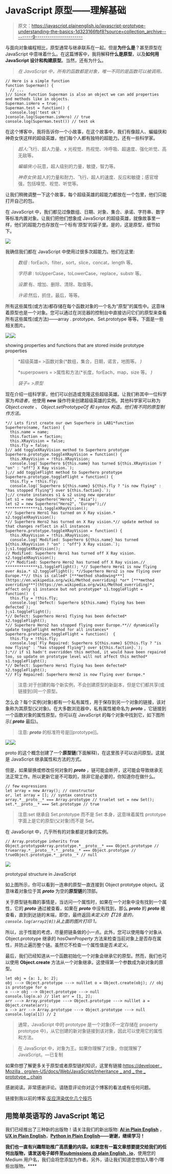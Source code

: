 # JavaScript 原型——理解基础

> 原文：<https://javascript.plainenglish.io/javascript-prototype-understanding-the-basics-1d323166fbf8?source=collection_archive---------9----------------------->

与面向对象编程相比，原型通常与继承联系在一起。但是**为什么是**？甚至原型在 JavaScript 中意味着什么。在这篇博客中，我将解释**什么是原型**，以及**如何用 JavaScript 设计和构建原型**。当然，还有为什么。

> *在 JavaScript 中，所有的函数都是对象，唯一不同的是函数可以被调用。*

```
// Here is a simple function
function Superman() {
  // ...
}// Since function Superman is also an object we can add properties and methods like in objects.
Superman.isHero = true;
Superman.test = function() {
  console.log('test ok')
}console.log(Superman.isHero) // true
console.log(Superman.test()) // test ok
```

在这个博客中，我将告诉你一个小故事，在这个故事中，我们有像超人、蝙蝠侠和神奇女侠这样的超级英雄，他们每个人都有独特的超能力。还有一些科学家。

> *超人*:飞行、超人力量、x 光视觉、热视觉、冷呼吸、超速度、强化听觉、高无敌等。
> 
> *蝙蝠侠*:小玩意，超人级别的力量，敏捷，智力等。
> 
> *神奇女侠*:超人的力量和耐力、飞行、超人的速度、反应和敏捷；感官增强，包括嗅觉、视觉、听觉等。

让我们稍微调整一下这个故事，每个超级英雄的超能力都放在一个包里，他们只能打开自己的包。

在 JavaScript 中，我们都见过像数组、日期、对象、集合、承诺、字符串、数字等标准内置对象。让我们把他们想象成 JavaScript 的超级英雄，就像故事里一样，他们的超能力也存放在一个标有‘原型’的袋子里。是的，这是原型，细节如下。

![](img/82912bd67679d063a03b2899c1fddfb3.png)

我确信我们都在 JavaScript 中使用过很多次超能力。他们在这里:

> *数组* : forEach，filter，sort，slice，concat，length 等。
> 
> *字符串* : toUpperCase，toLowerCase，replace，substr 等。
> 
> *设置*:有、增加、删除、清除、取值等。
> 
> *许诺*:然后，抓住，最后，等等。

所有这些属性(或方法)都存储在每个函数对象的一个名为“原型”的属性中。这意味着原型也是一个对象。您可以通过在浏览器的控制台中直接访问它们的原型来查看所有这些属性(或方法)——array . prototype、Set.prototype 等等。下面是一些相关图片。

![](img/cfe46bd7b2ea6b10c8aa2c1b98eb7fb8.png)![](img/24b557ef604317b08d28802d1eee924f.png)

showing properties and functions that are stored inside prototype properties

> *超级英雄= >函数对象(*数组，集合，日期，诺言，地图等。 *)*
> 
> *superpowers = >属性和方法(*长度，forEach，map，size 等。 *)*
> 
> *袋子= >原型*

现在介绍一组科学家，他们可以创造或克隆这些超级英雄。让我们称其中一位科学家为*构造者*，他使用 **new** 操作符来创建超级英雄的实例。其他科学家可以称为 *Object.create* 、 *Object.setPrototypeOf 和 syntax 构造。他们有不同的原型制作方法。*

```
*// Lets first create our own Superhero in LAB1*function Superhero(name, faction) {
  this.name = name;
  this.faction = faction;
  this.XRayVision = false;
  this.fly = false;  
}// add toggleXRayVision method to Superhero prototype
Superhero.prototype.toggleXRayVision = function() {
  this.XRayVision = !this.XRayVision;
  console.log(`Superhero ${this.name} has turned ${this.XRayVision ? "on" : "off"} X Ray vision.`);
};// add toggleFlight method to Superhero prototype
Superhero.prototype.toggleFlight = function() {
  this.fly = !this.fly;
  console.log(`Superhero ${this.name} ${this.fly ? "is now flying" :       "has stopped flying"} over ${this.faction}.`);
};// create instances s1 & s2 using new operator
let s1 = new Superhero("Hero1", "Asia");
let s2 = new Superhero("Hero2", "Europe");// **************s1.toggleXRayVision(); 
*// Superhero Hero1 has turned on X Ray vision.* s2.toggleXRayVision(); 
*// Superhero Hero2 has turned on X Ray vision.*// update method so that changes reflect in all instances
Superhero.prototype.toggleXRayVision = function() {
  this.XRayVision = !this.XRayVision;
  console.log(`Modified: Superhero ${this.name} has turned ${this.XRayVision ? "on" : "off"} X Ray vision.`);
};s1.toggleXRayVision(); 
// Modified: Superhero Hero1 has turned off X Ray vision.
s2.toggleXRayVision(); 
*//* Modified: Superhero Hero2 has turned off X Ray vision.// **************s1.toggleFlight(); *// Superhero Hero1 is now flying over Asia.* s2.toggleFlight(); *//Superhero Hero2 is now flying over Europe.**// this is called* [***method shadowing***](https://en.wikipedia.org/wiki/Method_overriding) *or* [***method overriding***](https://en.wikipedia.org/wiki/Method_overriding)*, affect only s1 instance but not prototype* s1.toggleFlight = function()  {
  this.fly = !this.fly;
  console.log(`Defect: Superhero ${this.name} flying has been defected`);
};s1.toggleFlight();
*// Defect: Superhero Hero1 flying has been defected* s2.toggleFlight();
*// Superhero Hero2 has stopped flying over Europe.**// dynamically update toggleFlight method for all instances* Superhero.prototype.toggleFlight = function()  {
  this.fly = !this.fly;
  console.log(`Fly Repaired: Superhero ${this.name} ${this.fly ? "is now flying" : "has stopped flying"} over ${this.faction}.`);
};*// if s1 hadn't overridden this method, it would have been repaired too, so update on prototype level will not affect this method* s1.toggleFlight(); 
*// Defect: Superhero Hero1 flying has been defected* s2.toggleFlight(); 
*// Fly Repaired: Superhero Hero2 is now flying over Europe.*
```

> 注意:对于创建的每个新实例，不会创建原型的新副本，但是它们都共享(或链接到)同一个原型。

怎么会？每个实例(对象)都有一个私有属性，用于保存到另一个对象的链接，该对象称为其原型(父对象)。在大多数浏览器中，私有属性被命名为 ***__proto__*** ，它链接到一个函数对象的属性原型。你可以在 JavaScript 的每个对象中找到它，如下图所示( *__proto__* 最后)。

> 注意: *__proto__* 的标准符号是[[prototype]]。

![](img/ad7fc49c06d653fd9c538c7b54419e91.png)![](img/d7af27ec0067b6690b65b1fa2d128bb8.png)

proto 的这个概念创建了一个**原型链**(下面解释)，在这里孩子可以访问原型。这就是 JavaScript 继承属性和方法的方式。

但是，如果替换或修改任何对象的 *__proto__* ，链可能会断开，这可能会导致继承无法正常工作。所以更新它是不可取的，除非它是必要的，你知道你在做什么。

```
// few expressions
let array = new Array(); // constructor
or, let array = []; // syntax constructs
array.*__proto__* === Array.prototype // truelet set = new Set();
set.*__proto__* === Set.prototype // true
```

> 注意:set 继承自 Set.prototype 而不是 Set 本身，这意味着属性 prototype 字面上是它的原型(父对象)而不是 Set。

在 JavaScript 中，几乎所有的对象都是对象的实例。

```
// Array.prototype inherits from Object.prototypeArray.prototype.*__proto__* === Object.prototype // truearray.*__proto__*.*__proto__* === Object.prototype // trueObject.prototype.*__proto__* // null
```

![](img/916d0b1f753321b25cd91eb04845eb0c.png)

prototypal structure in JavaScript

如上图所示，你可以看到一连串的原型一直连接到 Object prototype object。这意味着对象位于其 *__proto__* 为空的**原型链**的顶部。

关于原型链有趣的事情是，当访问一个属性时，如果在一个对象中没有找到一个属性，它的 *__proto__* 通过被查看，如果在 *__proto__* 中没有找到，那么 *__proto__* 的 *__proto__* 被查看，直到到达链的末端，即空，最终返回*未定义的【T28 是的，`console.log(array2[0])`从上面的图片打印 1。*

所以，出于性能的考虑，尽量把链条做的小一点。此外，您可以使用每个对象从 Object.prototype 继承的 *hasOwnProperty* 方法来检查当前对象上是否存在属性，并防止遍历整个链。虽然它不检查一个属性值是否*未定义*。

最后，我们已经知道从一个函数初始化一个对象会继承它的原型。然而，我们也可以使用 **Object.create** 方法从一个对象继承，这使得第一个参数成为新对象的原型。

```
let obj = {a: 1, b: 2};
obj ---> Object.prototype ---> nulllet o = Object.create(obj); // obj is prototype for o
o ---> obj --> Object.prototype ---> null
console.log(o.a) // 1let arr = [1, 2];
arr ---> Array.prototype ---> Object.prototype ---> nulllet a = Object.create(arr);
a --> arr --> Array.prototype ---> Object.prototype ---> null
console.log(a[1]) // 2
```

> 通常，JavaScript 中的 prototype 是一个对象(不一定存储在 property prototype 中)，从它创建的新对象链接到该对象，因此可以使用它的属性和方法。

> 在 JavaScript 中，对象为王。如果你理解了对象，你就理解了 JavaScript。—已复制

如果你想了解更多关于原型或者原型链的知识，这里有链接:[https://developer . Mozilla . org/en-US/docs/Web/JavaScript/Inheritance _ and _ the _ prototype _ chain](https://developer.mozilla.org/en-US/docs/Web/JavaScript/Inheritance_and_the_prototype_chain)

感谢阅读。非常感谢评论。请随意评论你对这个博客的看法或有任何问题。

链接到我以前的博客:[反应渲染优化几个技巧](https://medium.com/swlh/react-render-optimization-few-tips-360837d98e91)

## **用简单英语写的 JavaScript 笔记**

我们已经推出了三种新的出版物！请关注我们的新出版物: [**AI in Plain English**](https://medium.com/ai-in-plain-english) ，[**UX in Plain English**](https://medium.com/ux-in-plain-english)，[**Python in Plain English**](https://medium.com/python-in-plain-english)**——谢谢，继续学习！**

**我们也一直有兴趣帮助推广高质量的内容。如果您有一篇文章想要提交给我们的任何出版物，请发送电子邮件至[**submissions @ plain English . io**](mailto:submissions@plainenglish.io)**，使用您的 Medium 用户名，我们会将您添加为作者。另外，请让我们知道您想加入哪个/哪些出版物。****
